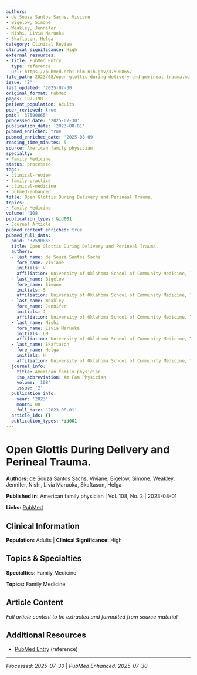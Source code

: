 ```yaml
---
authors:
- de Souza Santos Sachs, Viviane
- Bigelow, Simone
- Weakley, Jennifer
- Nishi, Livia Maruoka
- Skaftason, Helga
category: Clinical Review
clinical_significance: High
external_resources:
- title: PubMed Entry
  type: reference
  url: https://pubmed.ncbi.nlm.nih.gov/37590865/
file_path: 2023/08/open-glottis-during-delivery-and-perineal-trauma.md
issue: '2'
last_updated: '2025-07-30'
original_format: PubMed
pages: 197-198
patient_population: Adults
peer_reviewed: true
pmid: '37590865'
processed_date: '2025-07-30'
publication_date: '2023-08-01'
pubmed_enriched: true
pubmed_enriched_date: '2025-08-09'
reading_time_minutes: 5
source: American family physician
specialty:
- Family Medicine
status: processed
tags:
- clinical-review
- family-practice
- clinical-medicine
- pubmed-enhanced
title: Open Glottis During Delivery and Perineal Trauma.
topics:
- Family Medicine
volume: '108'
publication_types: &id001
- Journal Article
pubmed_content_enriched: true
pubmed_full_data:
  pmid: '37590865'
  title: Open Glottis During Delivery and Perineal Trauma.
  authors:
  - last_name: de Souza Santos Sachs
    fore_name: Viviane
    initials: V
    affiliation: University of Oklahoma School of Community Medicine, Tulsa, Oklahoma.
  - last_name: Bigelow
    fore_name: Simone
    initials: S
    affiliation: University of Oklahoma School of Community Medicine, Tulsa, Oklahoma.
  - last_name: Weakley
    fore_name: Jennifer
    initials: J
    affiliation: University of Oklahoma School of Community Medicine, Tulsa, Oklahoma.
  - last_name: Nishi
    fore_name: Livia Maruoka
    initials: LM
    affiliation: University of Oklahoma School of Community Medicine, Tulsa, Oklahoma.
  - last_name: Skaftason
    fore_name: Helga
    initials: H
    affiliation: University of Oklahoma School of Community Medicine, Tulsa, Oklahoma.
  journal_info:
    title: American family physician
    iso_abbreviation: Am Fam Physician
    volume: '108'
    issue: '2'
  publication_info:
    year: '2023'
    month: 08
    full_date: '2023-08-01'
  article_ids: {}
  publication_types: *id001
---
```


# Open Glottis During Delivery and Perineal Trauma.

**Authors:** de Souza Santos Sachs, Viviane, Bigelow, Simone, Weakley, Jennifer, Nishi, Livia Maruoka, Skaftason, Helga

**Published in:** American family physician | Vol. 108, No. 2 | 2023-08-01

**Links:** [PubMed](https://pubmed.ncbi.nlm.nih.gov/37590865/)

## Clinical Information

**Population:** Adults | **Clinical Significance:** High

## Topics & Specialties

**Specialties:** Family Medicine

**Topics:** Family Medicine

## Article Content

*Full article content to be extracted and formatted from source material.*

## Additional Resources

- [PubMed Entry](https://pubmed.ncbi.nlm.nih.gov/37590865/) (reference)

---

*Processed: 2025-07-30* | *PubMed Enhanced: 2025-07-30*
